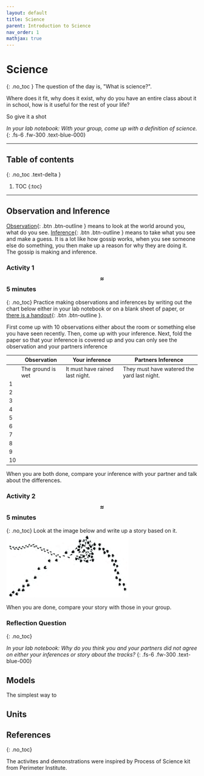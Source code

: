 ```yaml
---
layout: default
title: Science
parent: Introduction to Science
nav_order: 1
mathjax: true
---
```


# Science
{: .no_toc }
The question of the day is, "What is science?".

Where does it fit, why does it exist, why do you have an entire class about it in school, how is it useful for the rest of your life?

So give it a shot

_In your lab notebook: With your group, come up with a definition of science._
{: .fs-6 .fw-300 .text-blue-000}

---
<!-- table of contents for the page -->
## Table of contents
{: .no_toc .text-delta }

1. TOC
{:toc}

---
## Observation and Inference
[Observation](https://translate.google.com/#view=home&op=translate&sl=en&tl=es&text=observation){: .btn .btn-outline } means to look at the world around you, what do you see.
[Inference](https://translate.google.com/#view=home&op=translate&sl=en&tl=es&text=inference){: .btn .btn-outline } means to take what you see and make a guess.
It is a lot like how gossip works, when you see someone else do something, you then make up a reason for why they are doing it.
The gossip is making and inference.

### Activity 1 $$\approx$$ 5 minutes
{: .no_toc}
Practice making observations and inferences by writing out the chart below either in your lab notebook or on a blank sheet of paper, or [there is a handout](./Images/observation_inferences/observation_inferences.pdf){: .btn .btn-outline }.

First come up with 10 observations either about the room or something else you have seen recently.
Then, come up with your inference.
Next, fold the paper so that your inference is covered up and you can only see the observation and your partners inference

|    | Observation | Your inference | Partners Inference |
| -- |-------------|----------------|--------------------|
|    | The ground is wet | It must have rained last night. | They must have watered the yard last night. |
| 1 | | | |
| 2 | | | |
| 3 | | | |
| 4 | | | |
| 5 | | | |
| 6 | | | |
| 7 | | | |
| 8 | | | |
| 9 | | | |
| 10 | | | |

When you are both done, compare your inference with your partner and talk about the differences.

### Activity 2 $$\approx$$ 5 minutes
{: .no_toc}
Look at the image below and write up a story based on it.
![Tracks](./Images/tracks.png)

When you are done, compare your story with those in your group.


### Reflection Question
{: .no_toc}

_In your lab notebook: Why do you think you and your partners did not agree on either your inferences or story about the tracks?_
{: .fs-6 .fw-300 .text-blue-000}


## Models
The simplest way to




## Units

## References
{: .no_toc}

The activites and demonstrations were inspired by Process of Science kit from Perimeter Institute.
